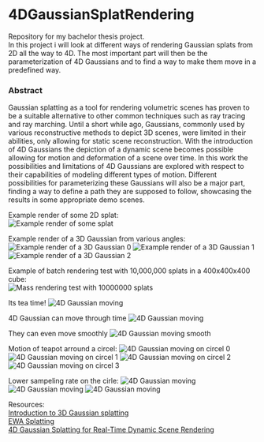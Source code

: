 # 4DGaussianSplatRendering
Repository for my bachelor thesis project.  
In this project i will look at different ways of rendering Gaussian splats from 2D all the way to 4D.
The most important part will then be the parameterization of 4D Gaussians and to find a way to make them move in a predefined way.

### Abstract
Gaussian splatting as a tool for rendering volumetric scenes has proven to be a suitable alternative to other common techniques such as ray tracing and ray marching. Until a short while ago, Gaussians, commonly used by various reconstructive methods to depict 3D scenes, were limited in their abilities, only allowing for static scene reconstruction. With the introduction of 4D Gaussians the depiction of a dynamic scene becomes possible allowing for motion and deformation of a scene over time. In this work the possibilities and limitations of 4D Gaussians are explored with respect to their capabilities of modeling different types of motion. Different possibilities for parameterizing these Gaussians will also be a major part, finding a way to define a path they are supposed to follow, showcasing the results in some appropriate demo scenes.

Example render of some 2D splat:  
![Example render of some splat](https://github.com/EndMy5uffering/4DGaussianSplatRendering/blob/main/Screenshots/2DSplatsOnScreen_01.png?raw=true)

Example render of a 3D Gaussian from various angles:
![Example render of a 3D Gaussian 0](https://github.com/EndMy5uffering/4DGaussianSplatRendering/blob/main/Screenshots/3D_Splat_Angle_01.png?raw=true) ![Example render of a 3D Gaussian 1](https://github.com/EndMy5uffering/4DGaussianSplatRendering/blob/main/Screenshots/3D_Splat_Angle_02.png?raw=true) ![Example render of a 3D Gaussian 2](https://github.com/EndMy5uffering/4DGaussianSplatRendering/blob/main/Screenshots/3D_Splat_Angle_03.png?raw=true)

Example of batch rendering test with 10,000,000 splats in a 400x400x400 cube:  
![Mass rendering test with 10000000 splats](https://github.com/EndMy5uffering/4DGaussianSplatRendering/blob/main/Screenshots/screenshot_05.png?raw=true)

Its tea time!
![4D Gaussian moving](https://github.com/EndMy5uffering/4DGaussianSplatRendering/blob/main/Screenshots/UtahTeapot.png?raw=true)

4D Gaussian can move through time
![4D Gaussian moving](https://github.com/EndMy5uffering/4DGaussianSplatRendering/blob/main/Screenshots/Splat4DTimeMotion.gif?raw=true)

They can even move smoothly
![4D Gaussian moving smooth](https://github.com/EndMy5uffering/4DGaussianSplatRendering/blob/main/Screenshots/Splat4DContinousMotion.gif?raw=true)

Motion of teapot arround a circel:
![4D Gaussian moving on circel 0](https://github.com/EndMy5uffering/4DGaussianSplatRendering/blob/main/Screenshots/Experiment_NonLinearMotion_01.png?raw=true) ![4D Gaussian moving on circel 1](https://github.com/EndMy5uffering/4DGaussianSplatRendering/blob/main/Screenshots/Experiment_NonLinearMotion_02.png?raw=true) ![4D Gaussian moving on circel 2](https://github.com/EndMy5uffering/4DGaussianSplatRendering/blob/main/Screenshots/Experiment_NonLinearMotion_03.png?raw=true) ![4D Gaussian moving on circel 3](https://github.com/EndMy5uffering/4DGaussianSplatRendering/blob/main/Screenshots/Experiment_NonLinearMotion_04.png?raw=true)

Lower sampeling rate on the cirle:
![4D Gaussian moving](https://github.com/EndMy5uffering/4DGaussianSplatRendering/blob/main/Screenshots/Experiment_NonLinearMotion_LowRes_01.png?raw=true) ![4D Gaussian moving](https://github.com/EndMy5uffering/4DGaussianSplatRendering/blob/main/Screenshots/Experiment_NonLinearMotion_LowRes_02.png?raw=true) ![4D Gaussian moving](https://github.com/EndMy5uffering/4DGaussianSplatRendering/blob/main/Screenshots/Experiment_NonLinearMotion_LowRes_03.png?raw=true) 

Resources:  
[Introduction to 3D Gaussian splatting](https://huggingface.co/blog/gaussian-splatting)  
[EWA Splatting](https://www.cs.umd.edu/~zwicker/publications/EWASplatting-TVCG02.pdf)  
[4D Gaussian Splatting for Real-Time Dynamic Scene Rendering](https://guanjunwu.github.io/4dgs/)  
